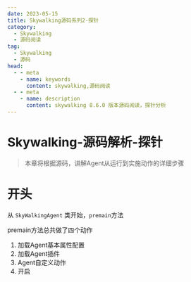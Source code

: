```yaml
---
date: 2023-05-15
title: Skywalking源码系列2-探针
category: 
  - Skywalking
  - 源码阅读
tag:
  - Skywalking
  - 源码
head:
  - - meta
    - name: keywords
      content: skywalking,源码阅读
  - - meta
    - name: description
      content: skywalking 8.6.0 版本源码阅读，探针分析
---
```

# Skywalking-源码解析-探针

> 本章将根据源码，讲解Agent从运行到实施动作的详细步骤

# 开头

从 `SkyWalkingAgent` 类开始，`premain`方法

premain方法总共做了四个动作

1. 加载Agent基本属性配置
2. 加载Agent插件
3. Agent自定义动作
4. 开启

